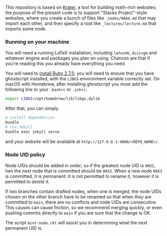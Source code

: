 This repository is based on [Krater](https://github.com/paolobrasolin/krater),
a tool for building math-rich websites; the purpose of the present code is to
support "Stacks Project"-style websites, where you create a bunch of files like
`_nodes/00A4.md` that may import each other, and then specify a root like
`_lectures/lecture.md` that imports some node.

### Running on your machine

You will need a running LaTeX installation, including `latexmk`, `dvisvgm` and whatever engine and packages you plan on using.
Chances are that if you're reading this you already have everything you need.

You will need to [install Ruby 2.7.5][ruby-install-url]; you will need to ensure that
you have ghostscript installed, with the `LIBGS` environment variable correctly
set. On macOS with Homebrew, after installing ghostscript you must add the
following line to your `.bashrc` or `.zshrc`:

```bash
export LIBGS=/opt/homebrew/lib/libgs.dylib
```

After that, you can simply

```bash
# install dependencies
bundle
# run Jekyll
bundle exec jekyll serve
```

and your website will be available at `http://127.0.0.1:4000/<REPO_NAME>/`.

[ruby-install-url]: https://www.ruby-lang.org/it/documentation/installation/


### Node UID policy

Node UIDs should be added in order; so if the greatest node UID is `00X2`, hen
the next node that is committed should be `00X3`. When a new node `00X3` is
committed, it is permanent: it is not permitted to rename it, however it is
permitted to *delete* it.

If two branches contain drafted nodes, when one is merged, the node UIDs chosen
on the other branch have to be renamed so that when *they* are committed to
`main`, there are no conflicts and node UIDs are consecutive. This causes can
cause friction, so we recommend merging quickly, or even pushing commits directly
to `main` if you are sure that the change is OK.

The script `mint-node.rkt` will assist you in determining what the next
permanent UID is.
